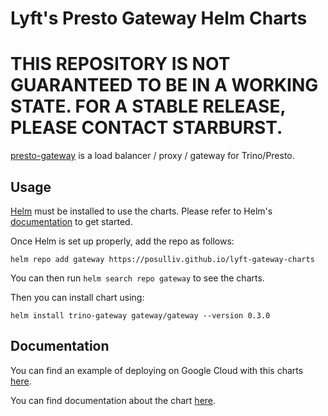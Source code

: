 
Lyft's Presto Gateway Helm Charts
===========
THIS REPOSITORY IS NOT GUARANTEED TO BE IN A WORKING STATE. FOR A STABLE RELEASE, PLEASE CONTACT STARBURST.
===========

[presto-gateway](https://github.com/lyft/presto-gateway) is a load balancer / proxy / gateway for Trino/Presto.


## Usage

[Helm](https://helm.sh) must be installed to use the charts.
Please refer to Helm's [documentation](https://helm.sh/docs/) to get started.

Once Helm is set up properly, add the repo as follows:

```console
helm repo add gateway https://posulliv.github.io/lyft-gateway-charts
```

You can then run `helm search repo gateway` to see the charts.

Then you can install chart using:

```console
helm install trino-gateway gateway/gateway --version 0.3.0
```

## Documentation

You can find an example of deploying on Google Cloud with this charts [here](https://posulliv.github.io/posts/lyft-gateway-helm/).

You can find documentation about the chart [here](./charts/gateway/README.md).
